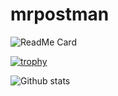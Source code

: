# mrpostman
![ReadMe Card](https://github-readme-stats.vercel.app/api/pin/?username=mrpostman02&repo=mrpostman)

[![trophy](https://github-profile-trophy.vercel.app/?username=mrpostman02)](https://github.com/ryo-ma/github-profile-trophy)

![Github stats](https://github-readme-stats.vercel.app/api?username=mrpostman02)
